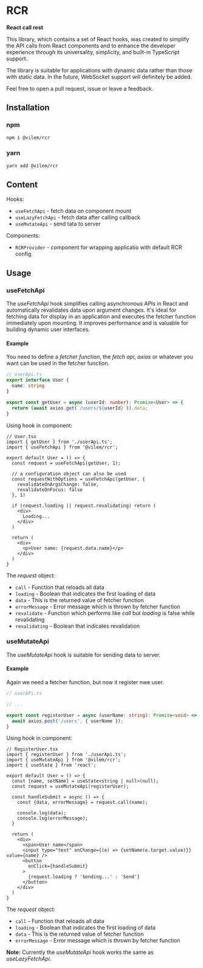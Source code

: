 # RCR

**React call rest**

This library, which contains a set of React hooks, was created to simplify the API calls from React components and to enhance the developer experience through its universality, simplicity, and built-in TypeScript support.

The library is suitable for applications with dynamic data rather than those with static data. In the future, WebSocket support will definitely be added.

Feel free to open a pull request, issue or leave a feedback.

## Installation

### npm
```sh
npm i @vilem/rcr
```

### yarn
```sh
yarn add @vilem/rcr
```

## Content

Hooks:

  * `useFetchApi` - fetch data on component mount
  * `useLazyFetchApi` - fetch data after calling callback
  * `useMutateApi` - send tata to server

Components:

  * `RCRProvider` - component for wrapping applicatio with default RCR config

## Usage

### useFetchApi

The *useFetchApi* hook simplifies calling asynchronous APIs in React and automatically revalidates data upon argument changes. It's ideal for fetching data for display in an application and executes the fetcher function immediately upon mounting. It improves performance and is valuable for building dynamic user interfaces.

#### Example

You need to define a *fetcher function*, the *fetch api*, *axios* or whatever you want can be used in the fetcher function.

```typescript
// userApi.ts
export interface User {
  name: string
}

export const getUser = async (userId: number): Promise<User> => {
  return (await axios.get(`/users/${userId}`)).data;
}
```

Using hook in component:

```tsx
// User.tsx
import { getUser } from './userApi.ts';
import { useFetchApi } from '@vilem/rcr';

export default User = () => {
  const request = useFetchApi(getUser, 1);

  // a configuration object can also be used
  const requestWithOptions = useFetchApi(getUser, {
    revalidateOnArgsChange: false,
    revalidateOnFocus: false
  }, 1)

  if (request.loading || request.revalidating) return (
    <div>
      Loading...
    </div>
  )

  return (
    <div>
      <p>User name: {request.data.name}</p>
    </div>
  )
}
```

The *request* object:

  * `call` - Function that reloads all data
  * `loading` - Boolean that indicates the first loading of data
  * `data` - This is the returned value of fetcher function
  * `errorMessage` - Error message which is thrown by fetcher function
  * `revalidate` - Function which performs like *call* but *loading* is false while revalidating
  * `revalidating` - Boolean that indicates revalidation

### useMutateApi

The *useMutateApi* hook is suitable for sending data to server.

#### Example

Again we need a fetcher function, but now it register nwe user.

```typescript
// userAPi.ts

// ...

export const registerUser = async (userName: string): Promise<void> => {
  await axios.post('/users', { userName });
}
```

Using hook in component:

```tsx
// RegisterUser.tsx
import { registerUser } from './userApi.ts';
import { useMutateApi } from '@vilem/rcr';
import { useState } from 'react';

export default User = () => {
  const [name, setName] = useState<string | null>(null);
  const request = useMutateApi(registerUser);

  const handleSubmit = async () => {
    const {data, errorMessage} = request.call(name);

    console.log(data);
    console.log(errorMessage);
  }

  return (
    <div>
      <span>User name</span>
      <input type="text" onChange={(e) => {setName(e.target.value)}} value={name} />
      <button
        onClick={handleSubmit}
      >
        {request.loading ? 'Sending...' : 'Send'}
      </button>
    </div>
  )
}
```

The *request* object:

  * `call` - Function that reloads all data
  * `loading` - Boolean that indicates the first loading of data
  * `data` - This is the returned value of fetcher function
  * `errorMessage` - Error message which is thrown by fetcher function

**Note:** Currently the *useMutateApi* hook works the same as *useLazyFetchApi*.